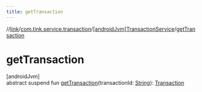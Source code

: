 ```yaml
---
title: getTransaction
---
```

//[link](../../../index.html)/[com.tink.service.transaction](../index.html)/[[androidJvm]TransactionService](index.html)/[getTransaction](get-transaction.html)



# getTransaction



[androidJvm]\
abstract suspend fun [getTransaction](get-transaction.html)(transactionId: [String](https://kotlinlang.org/api/latest/jvm/stdlib/kotlin/-string/index.html)): [Transaction](../../com.tink.model.transaction/[android-jvm]-transaction/index.html)




